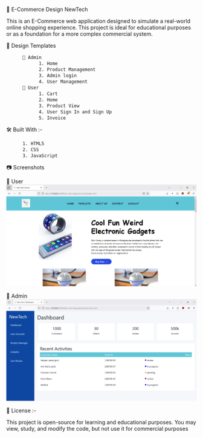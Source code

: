 🛒 E-Commerce Design NewTech

This is an E-Commerce web application designed to simulate a real-world online shopping experience. This project is ideal for educational purposes or as a foundation for a more complex commercial system.

🔧 Design Templates

          👤 Admin
                1. Home
                2. Product Management
                3. Admin login
                4. User Management
          👤 User
                1. Cart
                2. Home 
                3. Product View
                4. User Sign In and Sign Up
                5. Invoice

🛠️ Built With :-

          1. HTML5 
          2. CSS 
          3. JavaScript

📷 Screenshots

👤 User
 ![Image Alt](https://github.com/Hiru2024God/New_Tech-Ecommerce/blob/9ea6246fafb41088a0c49377667132d9477f0397/NewTech_2.PNG)

👤 Admin
 ![Image Alt](https://github.com/Hiru2024God/New_Tech-Ecommerce/blob/b92c9d576b777ad6ed1e8ebb3c7f0bcd204b5333/NewTech_1.PNG)


📝 License :-

This project is open-source for learning and educational purposes. You may view, study, and modify the code, but not use it for commercial purposes
